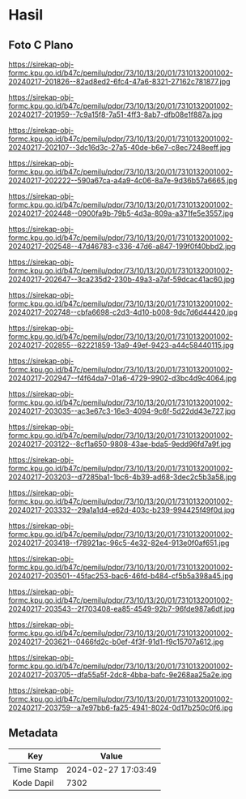 # Hasil

## Foto C Plano

https://sirekap-obj-formc.kpu.go.id/b47c/pemilu/pdpr/73/10/13/20/01/7310132001002-20240217-201826--82ad8ed2-6fc4-47a6-8321-27162c781877.jpg

https://sirekap-obj-formc.kpu.go.id/b47c/pemilu/pdpr/73/10/13/20/01/7310132001002-20240217-201959--7c9a15f8-7a51-4ff3-8ab7-dfb08e1f887a.jpg

https://sirekap-obj-formc.kpu.go.id/b47c/pemilu/pdpr/73/10/13/20/01/7310132001002-20240217-202107--3dc16d3c-27a5-40de-b6e7-c8ec7248eeff.jpg

https://sirekap-obj-formc.kpu.go.id/b47c/pemilu/pdpr/73/10/13/20/01/7310132001002-20240217-202222--590a67ca-a4a9-4c06-8a7e-9d36b57a6665.jpg

https://sirekap-obj-formc.kpu.go.id/b47c/pemilu/pdpr/73/10/13/20/01/7310132001002-20240217-202448--0900fa9b-79b5-4d3a-809a-a371fe5e3557.jpg

https://sirekap-obj-formc.kpu.go.id/b47c/pemilu/pdpr/73/10/13/20/01/7310132001002-20240217-202548--47d46783-c336-47d6-a847-199f0f40bbd2.jpg

https://sirekap-obj-formc.kpu.go.id/b47c/pemilu/pdpr/73/10/13/20/01/7310132001002-20240217-202647--3ca235d2-230b-49a3-a7af-59dcac41ac60.jpg

https://sirekap-obj-formc.kpu.go.id/b47c/pemilu/pdpr/73/10/13/20/01/7310132001002-20240217-202748--cbfa6698-c2d3-4d10-b008-9dc7d6d44420.jpg

https://sirekap-obj-formc.kpu.go.id/b47c/pemilu/pdpr/73/10/13/20/01/7310132001002-20240217-202855--62221859-13a9-49ef-9423-a44c58440115.jpg

https://sirekap-obj-formc.kpu.go.id/b47c/pemilu/pdpr/73/10/13/20/01/7310132001002-20240217-202947--f4f64da7-01a6-4729-9902-d3bc4d9c4064.jpg

https://sirekap-obj-formc.kpu.go.id/b47c/pemilu/pdpr/73/10/13/20/01/7310132001002-20240217-203035--ac3e67c3-16e3-4094-9c6f-5d22dd43e727.jpg

https://sirekap-obj-formc.kpu.go.id/b47c/pemilu/pdpr/73/10/13/20/01/7310132001002-20240217-203122--8cf1a650-9808-43ae-bda5-9edd96fd7a9f.jpg

https://sirekap-obj-formc.kpu.go.id/b47c/pemilu/pdpr/73/10/13/20/01/7310132001002-20240217-203203--d7285ba1-1bc6-4b39-ad68-3dec2c5b3a58.jpg

https://sirekap-obj-formc.kpu.go.id/b47c/pemilu/pdpr/73/10/13/20/01/7310132001002-20240217-203332--29a1a1d4-e62d-403c-b239-994425f49f0d.jpg

https://sirekap-obj-formc.kpu.go.id/b47c/pemilu/pdpr/73/10/13/20/01/7310132001002-20240217-203418--f78921ac-96c5-4e32-82e4-913e0f0af651.jpg

https://sirekap-obj-formc.kpu.go.id/b47c/pemilu/pdpr/73/10/13/20/01/7310132001002-20240217-203501--45fac253-bac6-46fd-b484-cf5b5a398a45.jpg

https://sirekap-obj-formc.kpu.go.id/b47c/pemilu/pdpr/73/10/13/20/01/7310132001002-20240217-203543--2f703408-ea85-4549-92b7-96fde987a6df.jpg

https://sirekap-obj-formc.kpu.go.id/b47c/pemilu/pdpr/73/10/13/20/01/7310132001002-20240217-203621--0466fd2c-b0ef-4f3f-91d1-f9c15707a612.jpg

https://sirekap-obj-formc.kpu.go.id/b47c/pemilu/pdpr/73/10/13/20/01/7310132001002-20240217-203705--dfa55a5f-2dc8-4bba-bafc-9e268aa25a2e.jpg

https://sirekap-obj-formc.kpu.go.id/b47c/pemilu/pdpr/73/10/13/20/01/7310132001002-20240217-203759--a7e97bb6-fa25-4941-8024-0d17b250c0f6.jpg


## Metadata

| Key        | Value               |
| ---------- | ------------------- |
| Time Stamp | 2024-02-27 17:03:49 |
| Kode Dapil | 7302                |



